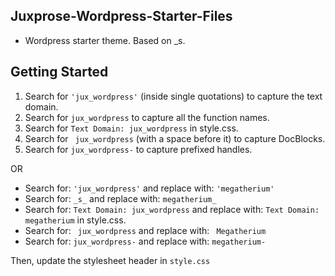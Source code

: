 Juxprose-Wordpress-Starter-Files
---------------------------------

- Wordpress starter theme. Based on _s.

Getting Started
---------------

1. Search for `'jux_wordpress'` (inside single quotations) to capture the text domain.
2. Search for `jux_wordpress` to capture all the function names.
3. Search for `Text Domain: jux_wordpress` in style.css.
4. Search for <code>&nbsp;jux_wordpress</code> (with a space before it) to capture DocBlocks.
5. Search for `jux_wordpress-` to capture prefixed handles.

OR

* Search for: `'jux_wordpress'` and replace with: `'megatherium'`
* Search for: `_s_` and replace with: `megatherium_`
* Search for: `Text Domain: jux_wordpress` and replace with: `Text Domain: megatherium` in style.css.
* Search for: <code>&nbsp;jux_wordpress</code> and replace with: <code>&nbsp;Megatherium</code>
* Search for: `jux_wordpress-` and replace with: `megatherium-`

Then, update the stylesheet header in `style.css`